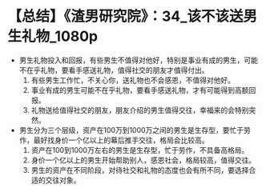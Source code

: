 # 【总结】《渣男研究院》：34_该不该送男生礼物_1080p

-   男生礼物投入和回报，有些男生不值得对他好，特别是事业有成的男生，可能不在乎礼物，要看手感送礼物，值得社交的朋友才值得付出。
    1.  有些男生工作忙，不关心你，送礼物也不会感恩，不值得对他好。
    2.  事业有成的男生可能不在乎礼物，要看手感送礼物，才有可能得到高额回报。
    3.  礼物送给值得社交的朋友，朋友介绍的男生值得交往，幸福来的会特别突然。
-   男生分为三个层级，资产在100万到1000万之间的男生是生存型，要忙于劳作，最好找身价一个亿以上的幕后推手交往，格局会比较高。
    1.  资产在100到1000万左右的男生是生存型，忙于劳作，不具备高格局。
    2.  身价一个亿以上的男生开始帮助别人，感恩社会，格局较高，值得交往。
    3.  男生的资产在不同阶段，对待社交和礼物的态度也会有所不同，要选择合适的交往对象。